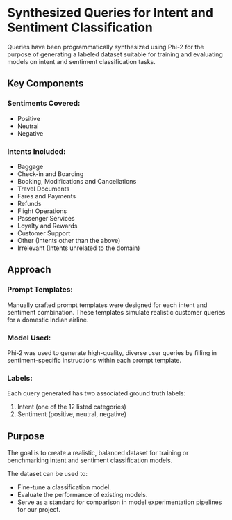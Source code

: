 # Synthesized Queries for Intent and Sentiment Classification

Queries have been programmatically synthesized using Phi-2 for the purpose of generating a labeled dataset suitable for training and evaluating models on intent and sentiment classification tasks.

## **Key Components**

### **Sentiments Covered**:
- Positive
- Neutral
- Negative

### **Intents Included**:
- Baggage
- Check-in and Boarding
- Booking, Modifications and Cancellations
- Travel Documents
- Fares and Payments
- Refunds
- Flight Operations
- Passenger Services
- Loyalty and Rewards
- Customer Support
- Other (Intents other than the above)
- Irrelevant (Intents unrelated to the domain)

## **Approach**

### **Prompt Templates**:
Manually crafted prompt templates were designed for each intent and sentiment combination. These templates simulate realistic customer queries for a domestic Indian airline.

### **Model Used**:
Phi-2 was used to generate high-quality, diverse user queries by filling in sentiment-specific instructions within each prompt template.

### **Labels**:
Each query generated has two associated ground truth labels:
1. Intent (one of the 12 listed categories)
2. Sentiment (positive, neutral, negative)

## **Purpose**

The goal is to create a realistic, balanced dataset for training or benchmarking intent and sentiment classification models.

The dataset can be used to:
- Fine-tune a classification model.
- Evaluate the performance of existing models.
- Serve as a standard for comparison in model experimentation pipelines for our project.
